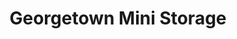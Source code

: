 ---
title: "Georgetown Mini Storage"
url: /georgetown/georgetown-mini-storage/
shop: storage rental
---